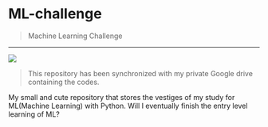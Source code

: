 # ML-challenge
> Machine Learning Challenge
- - - 
<img src="https://img.shields.io/github/languages/code-size/x3onkait/ML-challenge">

> This repository has been synchronized with my private Google drive containing the codes.

My small and cute repository that stores the vestiges of my study for ML(Machine Learning) with Python.
Will I eventually finish the entry level learning of ML?
